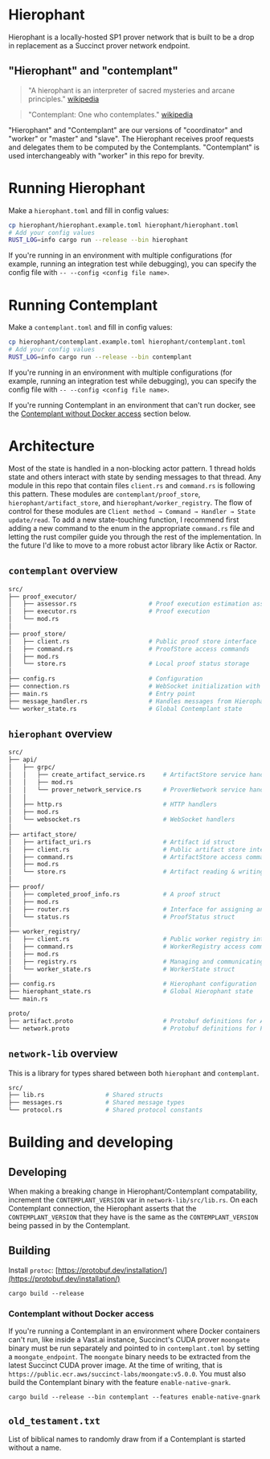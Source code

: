 # Hierophant

Hierophant is a locally-hosted SP1 prover network that is built to be a drop in replacement as a Succinct prover network endpoint.

## "Hierophant" and "contemplant"

> "A hierophant is an interpreter of sacred mysteries and arcane principles."
[wikipedia](https://en.wikipedia.org/wiki/Hierophant)

> "Contemplant: One who contemplates."
[wikipedia](https://en.wiktionary.org/wiki/contemplant)

"Hierophant" and "Contemplant" are our versions of "coordinator" and "worker" or "master" and "slave".  The Hierophant receives proof requests and delegates them to be computed by the Contemplants.  "Contemplant" is used interchangeably with "worker" in this repo for brevity.

# Running Hierophant

Make a `hierophant.toml` and fill in config values:

```bash
cp hierophant/hierophant.example.toml hierophant/hierophant.toml
# Add your config values
RUST_LOG=info cargo run --release --bin hierophant
```

If you're running in an environment with multiple configurations (for example, running an integration test while debugging), you can specify the config file with `-- --config <config file name>`.

# Running Contemplant

Make a `contemplant.toml` and fill in config values:

```bash
cp hierophant/contemplant.example.toml hierophant/contemplant.toml
# Add your config values
RUST_LOG=info cargo run --release --bin contemplant
```

If you're running in an environment with multiple configurations (for example, running an integration test while debugging), you can specify the config file with `-- --config <config file name>`.

If you're running Contemplant in an environment that can't run docker, see the [Contemplant without Docker access](#contemplant-without-docker-access) section below.

# Architecture

Most of the state is handled in a non-blocking actor pattern.  1 thread holds state and others interact with state by sending messages to that thread.
Any module in this repo that contain files `client.rs` and `command.rs` is following this pattern.  These modules are `contemplant/proof_store`, `hierophant/artifact_store`, and `hierophant/worker_registry`.
The flow of control for these modules are `Client method → Command → Handler → State update/read`.  To add a new state-touching function, I recommend first adding a new command to the enum in the appropriate `command.rs` file and letting the rust compiler guide you through the rest of the implementation.  In the future I'd like to move to a more robust actor library like Actix or Ractor.

## `contemplant` overview

```bash
src/
├── proof_executor/
│   ├── assessor.rs                    # Proof execution estimation assessment 
│   ├── executor.rs                    # Proof execution
│   └── mod.rs
│
├── proof_store/
│   ├── client.rs                      # Public proof store interface
│   ├── command.rs                     # ProofStore access commands
│   ├── mod.rs
│   └── store.rs                       # Local proof status storage
│
├── config.rs                          # Configuration 
├── connection.rs                      # WebSocket initialization with Hierophant
├── main.rs                            # Entry point
├── message_handler.rs                 # Handles messages from Hierophant
└── worker_state.rs                    # Global Contemplant state
```

## `hierophant` overview

```bash
src/
├── api/
│   ├── grpc/
│   │   ├── create_artifact_service.rs     # ArtifactStore service handlers
│   │   ├── mod.rs
│   │   └── prover_network_service.rs      # ProverNetwork service handlers
│   │
│   ├── http.rs                            # HTTP handlers
│   ├── mod.rs
│   └── websocket.rs                       # WebSocket handlers
│
├── artifact_store/
│   ├── artifact_uri.rs                    # Artifact id struct
│   ├── client.rs                          # Public artifact store interface 
│   ├── command.rs                         # ArtifactStore access commands
│   ├── mod.rs
│   └── store.rs                           # Artifact reading & writing
│
├── proof/
│   ├── completed_proof_info.rs            # A proof struct
│   ├── mod.rs
│   ├── router.rs                          # Interface for assigning and retrieving proofs
│   └── status.rs                          # ProofStatus struct
│
├── worker_registry/
│   ├── client.rs                          # Public worker registry interface
│   ├── command.rs                         # WorkerRegistry access commands
│   ├── mod.rs
│   ├── registry.rs                        # Managing and communicating with Contemplants
│   └── worker_state.rs                    # WorkerState struct
│
├── config.rs                              # Hierophant configuration
├── hierophant_state.rs                    # Global Hierophant state
└── main.rs

proto/
├── artifact.proto                         # Protobuf definitions for ArtifactStore service
└── network.proto                          # Protobuf definitions for ProverNetwork service
```

## `network-lib` overview

This is a library for types shared between both `hierophant` and `contemplant`.

```bash
src/
├── lib.rs                 # Shared structs
├── messages.rs            # Shared message types 
└── protocol.rs            # Shared protocol constants
```

# Building and developing

## Developing

When making a breaking change in Hierophant/Contemplant compatability, increment
the `CONTEMPLANT_VERSION` var in `network-lib/src/lib.rs`.  On each Contemplant
connection, the Hierophant asserts that the `CONTEMPLANT_VERSION` that they have
is the same as the `CONTEMPLANT_VERSION` being passed in by the Contemplant.

## Building

Install `protoc`: [https://protobuf.dev/installation/](https://protobuf.dev/installation/)

`cargo build --release`

### Contemplant without Docker access

If you're running a Contemplant in an environment where Docker containers can't run, like inside a Vast.ai instance, Succinct's CUDA prover `moongate` binary must be run separately and pointed to in `contemplant.toml` by setting a `moongate_endpoint`.  The `moongate` binary needs to be extracted from the latest Succinct CUDA prover image.  At the time of writing, that is `https://public.ecr.aws/succinct-labs/moongate:v5.0.0`.  You must also build the Contemplant binary with the feature `enable-native-gnark`.

```
cargo build --release --bin contemplant --features enable-native-gnark
```

## `old_testament.txt`

List of biblical names to randomly draw from if a Contemplant is started without a name.
